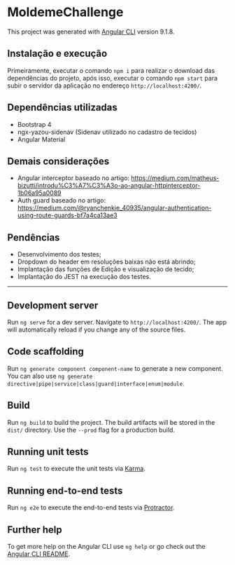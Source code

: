 # MoldemeChallenge

This project was generated with [Angular CLI](https://github.com/angular/angular-cli) version 9.1.8.

## Instalação e execução

Primeiramente, executar o comando `npm i` para realizar o download das dependências do projeto, após isso, executar o comando `npm start` para subir o servidor da aplicação no endereço `http://localhost:4200/`. 

## Dependências utilizadas

* Bootstrap 4
* ngx-yazou-sidenav (Sidenav utilizado no cadastro de tecidos)
* Angular Material

## Demais considerações

* Angular interceptor baseado no artigo: https://medium.com/matheus-bizutti/introdu%C3%A7%C3%A3o-ao-angular-httpinterceptor-1b06a95a0089
* Auth guard baseado no artigo: https://medium.com/@ryanchenkie_40935/angular-authentication-using-route-guards-bf7a4ca13ae3

## Pendências

* Desenvolvimento dos testes;
* Dropdown do header em resoluções baixas não está abrindo;
* Implantação das funções de Edição e visualização de tecido;
* Implantação do JEST na execução dos testes.

-----------------------------------

## Development server

Run `ng serve` for a dev server. Navigate to `http://localhost:4200/`. The app will automatically reload if you change any of the source files.

## Code scaffolding

Run `ng generate component component-name` to generate a new component. You can also use `ng generate directive|pipe|service|class|guard|interface|enum|module`.

## Build

Run `ng build` to build the project. The build artifacts will be stored in the `dist/` directory. Use the `--prod` flag for a production build.

## Running unit tests

Run `ng test` to execute the unit tests via [Karma](https://karma-runner.github.io).

## Running end-to-end tests

Run `ng e2e` to execute the end-to-end tests via [Protractor](http://www.protractortest.org/).

## Further help

To get more help on the Angular CLI use `ng help` or go check out the [Angular CLI README](https://github.com/angular/angular-cli/blob/master/README.md).
